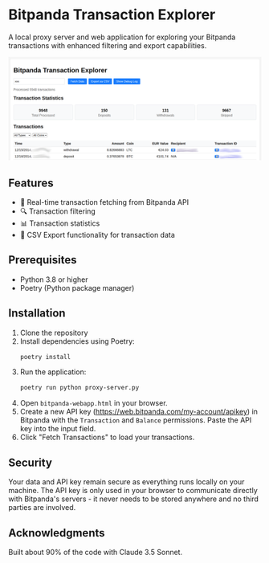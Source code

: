 # Bitpanda Transaction Explorer

A local proxy server and web application for exploring your Bitpanda transactions with enhanced filtering and export capabilities.

![Dashboard](dashboard.png)


## Features

- 🔄 Real-time transaction fetching from Bitpanda API
- 🔍 Transaction filtering
- 📊 Transaction statistics
- 💾 CSV Export functionality for transaction data

## Prerequisites

- Python 3.8 or higher
- Poetry (Python package manager)

## Installation

1. Clone the repository
2. Install dependencies using Poetry:
   ```bash
   poetry install
   ```
3. Run the application:
   ```bash
   poetry run python proxy-server.py
   ```
4. Open `bitpanda-webapp.html` in your browser.
5. Create a new API key (https://web.bitpanda.com/my-account/apikey) in Bitpanda with the `Transaction` and `Balance` permissions. Paste the API key into the input field.
6. Click "Fetch Transactions" to load your transactions.

## Security

Your data and API key remain secure as everything runs locally on your machine. The API key is only used in your browser to communicate directly with Bitpanda's servers - it never needs to be stored anywhere and no third parties are involved.


## Acknowledgments

Built about 90% of the code with Claude 3.5 Sonnet.